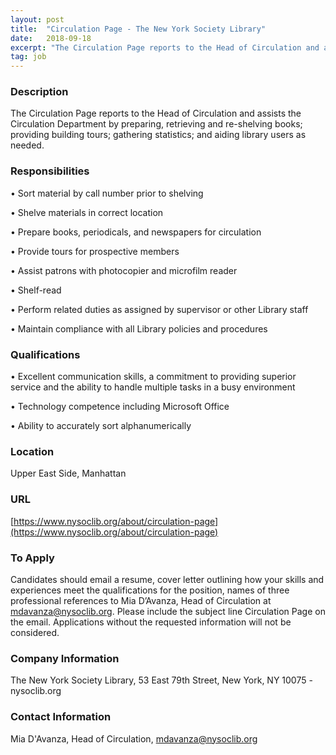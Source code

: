 ```yaml
---
layout: post
title:  "Circulation Page - The New York Society Library"
date:   2018-09-18
excerpt: "The Circulation Page reports to the Head of Circulation and assists the Circulation Department by preparing, retrieving and re-shelving books; providing building tours; gathering statistics; and aiding library users as needed."
tag: job
---
```


### Description   

The Circulation Page reports to the Head of Circulation and assists the Circulation Department by preparing, retrieving and re-shelving books; providing building tours; gathering statistics; and aiding library users as needed.


### Responsibilities   


• 	Sort material by call number prior to shelving

• 	Shelve materials in correct location

• 	Prepare books, periodicals, and newspapers for circulation

• 	Provide tours for prospective members

• 	Assist patrons with photocopier and microfilm reader

• 	Shelf-read

• 	Perform related duties as assigned by supervisor or other Library staff

• 	Maintain compliance with all Library policies and procedures


### Qualifications   


• 	Excellent communication skills, a commitment to providing superior service and the ability to handle multiple tasks in a busy environment

• 	Technology competence including Microsoft Office 

• 	Ability to accurately sort alphanumerically




### Location   

Upper East Side, Manhattan


### URL   

[https://www.nysoclib.org/about/circulation-page](https://www.nysoclib.org/about/circulation-page)

### To Apply   

Candidates should email a resume, cover letter outlining how your skills and experiences meet the qualifications for the position, names of three professional references to Mia D’Avanza, Head of Circulation at mdavanza@nysoclib.org. Please include the subject line Circulation Page on the email. Applications without the requested information will not be considered.


### Company Information   

The New York Society Library, 53 East 79th Street, New York, NY  10075 - nysoclib.org


### Contact Information   

Mia D'Avanza, Head of Circulation, mdavanza@nysoclib.org

